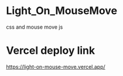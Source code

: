 # Light_On_MouseMove
css and mouse move js
# Vercel deploy link
https://light-on-mouse-move.vercel.app/
